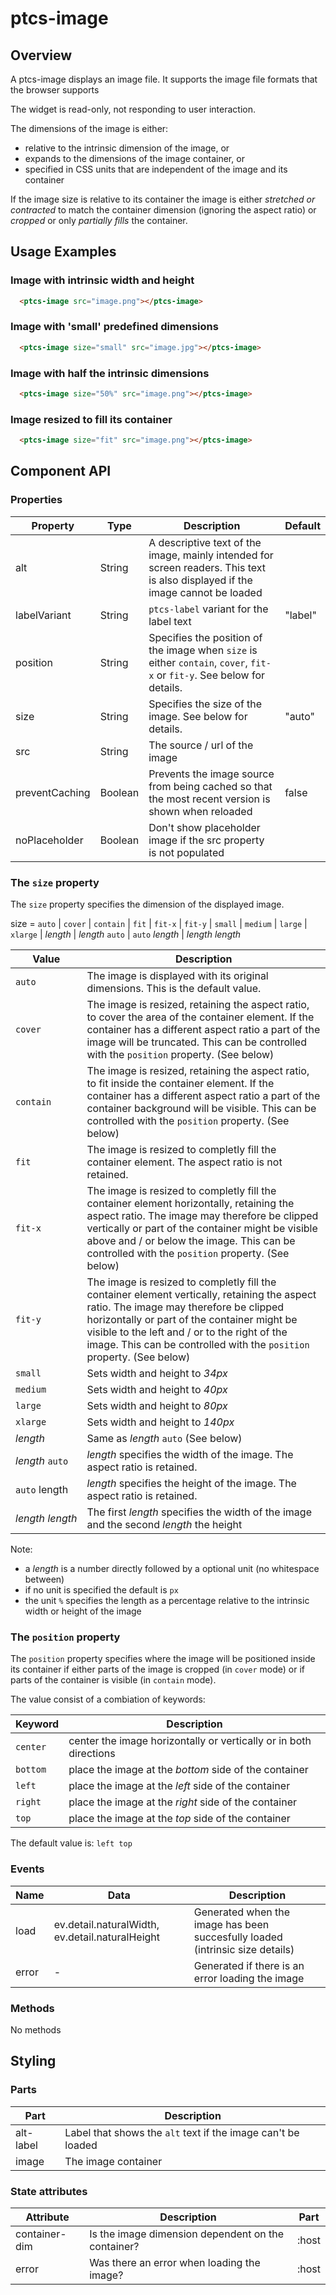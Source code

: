 # ptcs-image

## Overview

A ptcs-image displays an image file. It supports the image file formats that the browser supports

The widget is read-only, not responding to user interaction.

The dimensions of the image is either:
- relative to the intrinsic dimension of the image, or
- expands to the dimensions of the image container, or
- specified in CSS units that are independent of the image and its container


If the image size is relative to its container the image is either _stretched or contracted_ to match the container dimension (ignoring the aspect ratio) or _cropped_ or only _partially fills_ the container.


## Usage Examples

### Image with intrinsic width and height

~~~html
  <ptcs-image src="image.png"></ptcs-image>
~~~

### Image with 'small' predefined dimensions

~~~html
  <ptcs-image size="small" src="image.jpg"></ptcs-image>
~~~

### Image with half the intrinsic dimensions

~~~html
  <ptcs-image size="50%" src="image.png"></ptcs-image>
~~~

### Image resized to fill its container

~~~html
  <ptcs-image size="fit" src="image.png"></ptcs-image>
~~~

## Component API

### Properties
| Property       | Type    | Description                                                                                                                    | Default |
| -------------- | ------- | ------------------------------------------------------------------------------------------------------------------------------ | ------- |
| alt            | String  | A descriptive text of the image, mainly intended for screen readers. This text is also displayed if the image cannot be loaded |         |
| labelVariant   | String  | `ptcs-label` variant for the label text                                                                                        | "label" |
| position       | String  | Specifies the position of the image when `size` is either `contain`, `cover`, `fit-x` or `fit-y`. See below for details.       |         |
| size           | String  | Specifies the size of the image. See below for details.                                                                        | "auto"  |
| src            | String  | The source / url of the image                                                                                                  |         |
| preventCaching | Boolean | Prevents the image source from being cached so that the most recent version is shown when reloaded                             | false   |
| noPlaceholder  | Boolean | Don't show placeholder image if the src property is not populated                                                              |         |

### The `size` property

The `size` property specifies the dimension of the displayed image.


size = `auto` | `cover` | `contain` | `fit` | `fit-x` | `fit-y` | `small` | `medium` | `large` | `xlarge` | _length_ | _length_ `auto` | `auto` _length_ | _length_ _length_


| Value    | Description                                                                                                    |
| -------- | -------------------------------------------------------------------------------------------------------------- |
| `auto`   | The image is displayed with its original dimensions. This is the default value.                                |
| `cover`  | The image is resized, retaining the aspect ratio, to cover the area of the container element. If the container has a different aspect ratio a part of the image will be truncated. This can be controlled with the `position` property. (See below)|
| `contain`| The image is resized, retaining the aspect ratio, to fit inside the container element. If the container has a different aspect ratio a part of the container background will be visible. This can be controlled with the `position` property. (See below)|
| `fit`    | The image is resized to completly fill the container element. The aspect ratio is not retained.                |
| `fit-x`  | The image is resized to completly fill the container element horizontally, retaining the aspect ratio. The image may therefore be clipped vertically or part of the container might be visible above and / or below the image. This can be controlled with the `position` property. (See below) |
| `fit-y`  | The image is resized to completly fill the container element vertically, retaining the aspect ratio. The image may therefore be clipped horizontally or part of the container might be visible to the left and / or to the right of the image. This can be controlled with the `position` property. (See below) |
| `small`  | Sets width and height to _34px_                                                                                |
| `medium` | Sets width and height to _40px_                                                                                |
| `large`  | Sets width and height to _80px_                                                                                |
| `xlarge` | Sets width and height to _140px_                                                                               |
| _length_ | Same as _length_ `auto` (See below)                                                                            |
|_length_&nbsp;`auto`  | _length_ specifies the width of the image. The aspect ratio is retained.                           |
|`auto`&nbsp;length    | _length_ specifies the height of the image. The aspect ratio is retained.                          |
|_length_&nbsp;_length_| The first _length_ specifies the width of the image and the second _length_ the height             |

Note:
- a _length_ is a number directly followed by a optional unit (no whitespace between)
- if no  unit is specified the default is `px`
- the unit `%` specifies the length as a percentage
 relative to the intrinsic width or height of the image


### The `position` property

The `position` property specifies where the image will be positioned inside its container if either parts of the image is cropped (in `cover` mode) or if parts of the container is visible (in `contain` mode).

The value consist of a combiation of keywords:

| Keyword | Description                                                       |
| ------- | ----------------------------------------------------------------- |
| `center`| center the image horizontally or vertically or in both directions |
| `bottom`| place the image at the _bottom_ side of the container             |
| `left`  | place the image at the _left_ side of the container               |
| `right` | place the image at the _right_ side of the container              |
| `top`   | place the image at the _top_ side of the container                |

The default value is: `left top`

### Events

| Name  | Data                                            | Description                                                                   |
| ----- |------------------------------------------------ | ----------------------------------------------------------------------------- |
| load  | ev.detail.naturalWidth, ev.detail.naturalHeight | Generated when the image has been succesfully loaded (intrinsic size details) |
| error | -                                               | Generated if there is an error loading the image                              |


### Methods

No methods

## Styling

### Parts

| Part      | Description                                                  |
| --------- | ------------------------------------------------------------ |
| alt-label | Label that shows the `alt` text if the image can't be loaded |
| image     | The image container                                          |


### State attributes

| Attribute     | Description                                        | Part  |
| ------------- | -------------------------------------------------- | ----- |
| container-dim | Is the image dimension dependent on the container? | :host |
| error         | Was there an error when loading the image?         | :host |
